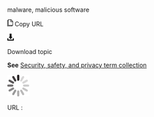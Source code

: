 # 

malware, malicious software

![Copy URL](media/malware-malicious-software/Copy.png)
Copy URL

![Download](media/malware-malicious-software/Download.png)

Download topic

**See** [Security, safety, and privacy term collection](https://worldready.cloudapp.net/Styleguide/Read?id=2700&topicid=26894)

![In progress](media/malware-malicious-software/activity-large.gif)

URL :
